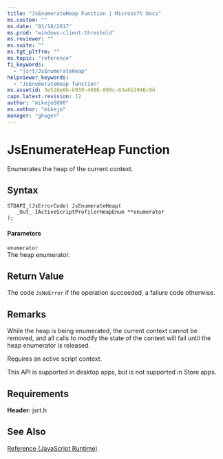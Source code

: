 ```yaml
---
title: "JsEnumerateHeap Function | Microsoft Docs"
ms.custom: ""
ms.date: "01/18/2017"
ms.prod: "windows-client-threshold"
ms.reviewer: ""
ms.suite: ""
ms.tgt_pltfrm: ""
ms.topic: "reference"
f1_keywords: 
  - "jsrt/JsEnumerateHeap"
helpviewer_keywords: 
  - "JsEnumerateHeap function"
ms.assetid: 3e518e0b-b959-4686-899c-83e6b1946c9d
caps.latest.revision: 12
author: "mikejo5000"
ms.author: "mikejo"
manager: "ghogen"
---
```

# JsEnumerateHeap Function
Enumerates the heap of the current context.  
  
## Syntax  
  
```  
STDAPI_(JsErrorCode) JsEnumerateHeap(  
   _Out_ IActiveScriptProfilerHeapEnum **enumerator  
);  
```  
  
#### Parameters  
 `enumerator`  
 The heap enumerator.  
  
## Return Value  
 The code `JsNoError` if the operation succeeded, a failure code otherwise.  
  
## Remarks  
 While the heap is being enumerated, the current context cannot be removed, and all calls to modify the state of the context will fail until the heap enumerator is released.  
  
 Requires an active script context.  
  
 This API is supported in desktop apps, but is not supported in Store apps.  
  
## Requirements  
 **Header:** jsrt.h  
  
## See Also  
 [Reference (JavaScript Runtime)](../chakra-hosting/reference-javascript-runtime.md)